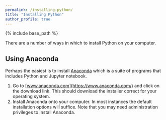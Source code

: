 ```yaml
---
permalink: /installing-python/
title: "Installing Python"
author_profile: true
---
```


{% include base_path %}

There are a number of ways in which to install Python on your computer. 

## Using Anaconda

Perhaps the easiest is to install [Anaconda](https://www.anaconda.com/) which is a suite of programs that includes Python and Jupyter notebook.

1. Go to [www.anaconda.com](https://www.anaconda.com/) and click on the download link. This should download the installer correct for your operating system.
2. Install Anaconda onto your computer. In most instances the default installation options will suffice. Note that you may need administration privileges to install Anaconda.
